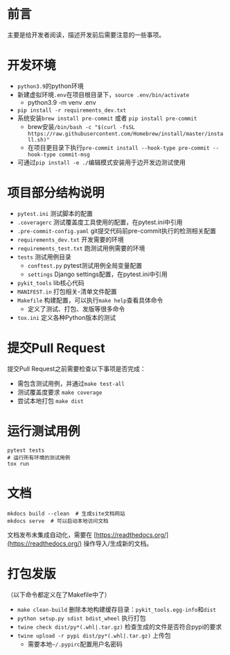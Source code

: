 # 前言
主要是给开发者阅读，描述开发前后需要注意的一些事项。

# 开发环境
- `python3.9`的python环境
- 新建虚拟环境`.env`在项目根目录下，`source .env/bin/activate`
    - python3.9 -m venv .env
- `pip install -r requirements_dev.txt`
- 系统安装`brew install pre-commit` 或者 `pip install pre-commit`
    - brew安装`/bin/bash -c "$(curl -fsSL https://raw.githubusercontent.com/Homebrew/install/master/install.sh)"`
    - 在项目更目录下执行`pre-commit install --hook-type pre-commit --hook-type commit-msg`
- 可通过`pip install -e ./`编辑模式安装用于边开发边测试使用

# 项目部分结构说明
- `pytest.ini` 测试脚本的配置
- `.coveragerc` 测试覆盖度工具使用的配置，在pytest.ini中引用
- `.pre-commit-config.yaml` git提交代码前pre-commit执行的检测相关配置
- `requirements_dev.txt` 开发需要的环境
- `requirements_test.txt` 跑测试用例需要的环境
- `tests` 测试用例目录
    - `conftest.py` pytest测试用例全局变量配置
    - `settings` Django settings配置，在pytest.ini中引用
- `pykit_tools` lib核心代码
- `MANIFEST.in` 打包相关-清单文件配置
- `Makefile` 构建配置，可以执行`make help`查看具体命令
    - 定义了测试、打包、发版等很多命令
- `tox.ini` 定义各种Python版本的测试

# 提交Pull Request
提交Pull Request之前需要检查以下事项是否完成：
- 需包含测试用例，并通过`make test-all`
- 测试覆盖度要求 `make coverage`
- 尝试本地打包 `make dist`

# 运行测试用例

    pytest tests
    # 运行所有环境的测试用例
    tox run

# 文档
```shell
mkdocs build --clean  # 生成site文档网站
mkdocs serve  # 可以启动本地访问文档
```

文档发布未集成自动化，需要在 [https://readthedocs.org/](https://readthedocs.org/) 操作导入/生成新的文档。

# 打包发版

（以下命令都定义在了Makefile中了）

- `make clean-build` 删除本地构建缓存目录：`pykit_tools.egg-info`和`dist`
- `python setup.py sdist bdist_wheel` 执行打包
- `twine check dist/py*(.whl|.tar.gz)` 检查生成的文件是否符合pypi的要求
- `twine upload -r pypi dist/py*(.whl|.tar.gz)` 上传包
    - 需要本地`~/.pypirc`配置用户名密码
